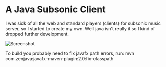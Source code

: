# A Java Subsonic Client

I was sick of all the web and standard players (clients) for subsonic music server, so I started to create my own. Well java isn't really it so I kind of dropped further development.

![Screenshot](http://suby.flokus.ch/screenshot.png "Screenshot Suby")


To build you probably need to fix javafx path errors, run:
mvn com.zenjava:javafx-maven-plugin:2.0:fix-classpath